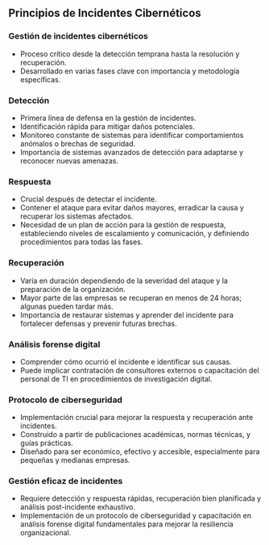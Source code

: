 ## Principios de Incidentes Cibernéticos

### Gestión de incidentes cibernéticos
  - Proceso crítico desde la detección temprana hasta la resolución y recuperación.
  - Desarrollado en varias fases clave con importancia y metodología específicas.

### Detección
  - Primera línea de defensa en la gestión de incidentes.
  - Identificación rápida para mitigar daños potenciales.
  - Monitoreo constante de sistemas para identificar comportamientos anómalos o brechas de seguridad.
  - Importancia de sistemas avanzados de detección para adaptarse y reconocer nuevas amenazas.

### Respuesta
  - Crucial después de detectar el incidente.
  - Contener el ataque para evitar daños mayores, erradicar la causa y recuperar los sistemas afectados.
  - Necesidad de un plan de acción para la gestión de respuesta, estableciendo niveles de escalamiento y comunicación, y definiendo procedimientos para todas las fases.

### Recuperación
  - Varía en duración dependiendo de la severidad del ataque y la preparación de la organización.
  - Mayor parte de las empresas se recuperan en menos de 24 horas; algunas pueden tardar más.
  - Importancia de restaurar sistemas y aprender del incidente para fortalecer defensas y prevenir futuras brechas.

### Análisis forense digital
  - Comprender cómo ocurrió el incidente e identificar sus causas.
  - Puede implicar contratación de consultores externos o capacitación del personal de TI en procedimientos de investigación digital.
    
### Protocolo de ciberseguridad
  - Implementación crucial para mejorar la respuesta y recuperación ante incidentes.
  - Construido a partir de publicaciones académicas, normas técnicas, y guías prácticas.
  - Diseñado para ser económico, efectivo y accesible, especialmente para pequeñas y medianas empresas.

### Gestión eficaz de incidentes
  - Requiere detección y respuesta rápidas, recuperación bien planificada y análisis post-incidente exhaustivo.
  - Implementación de un protocolo de ciberseguridad y capacitación en análisis forense digital fundamentales para mejorar la resiliencia organizacional.
